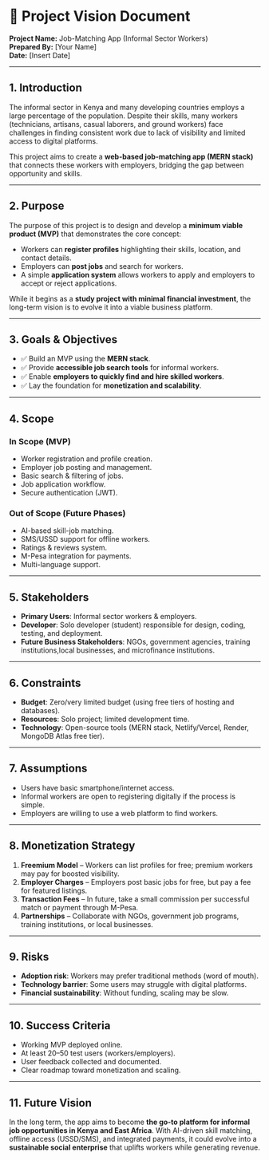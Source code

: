 # 📌 Project Vision Document  
**Project Name:** Job-Matching App (Informal Sector Workers)  
**Prepared By:** [Your Name]  
**Date:** [Insert Date]  

---

## 1. Introduction
The informal sector in Kenya and many developing countries employs a large percentage of the population. Despite their skills, many workers (technicians, artisans, casual laborers, and ground workers) face challenges in finding consistent work due to lack of visibility and limited access to digital platforms.

This project aims to create a **web-based job-matching app (MERN stack)** that connects these workers with employers, bridging the gap between opportunity and skills.

---

## 2. Purpose
The purpose of this project is to design and develop a **minimum viable product (MVP)** that demonstrates the core concept:
- Workers can **register profiles** highlighting their skills, location, and contact details.  
- Employers can **post jobs** and search for workers.  
- A simple **application system** allows workers to apply and employers to accept or reject applications.  

While it begins as a **study project with minimal financial investment**, the long-term vision is to evolve it into a viable business platform.

---

## 3. Goals & Objectives
- ✅ Build an MVP using the **MERN stack**.  
- ✅ Provide **accessible job search tools** for informal workers.  
- ✅ Enable **employers to quickly find and hire skilled workers**.  
- ✅ Lay the foundation for **monetization and scalability**.  

---

## 4. Scope
### In Scope (MVP)
- Worker registration and profile creation.  
- Employer job posting and management.  
- Basic search & filtering of jobs.  
- Job application workflow.  
- Secure authentication (JWT).  

### Out of Scope (Future Phases)
- AI-based skill-job matching.  
- SMS/USSD support for offline workers.  
- Ratings & reviews system.  
- M-Pesa integration for payments.  
- Multi-language support.  

---

## 5. Stakeholders
- **Primary Users**: Informal sector workers & employers.  
- **Developer**: Solo developer (student) responsible for design, coding, testing, and deployment.  
- **Future Business Stakeholders**: NGOs, government agencies, training institutions,local businesses, and microfinance institutions.  

---

## 6. Constraints
- **Budget**: Zero/very limited budget (using free tiers of hosting and databases).  
- **Resources**: Solo project; limited development time.  
- **Technology**: Open-source tools (MERN stack, Netlify/Vercel, Render, MongoDB Atlas free tier).  

---

## 7. Assumptions
- Users have basic smartphone/internet access.  
- Informal workers are open to registering digitally if the process is simple.  
- Employers are willing to use a web platform to find workers.  

---

## 8. Monetization Strategy 
1. **Freemium Model** – Workers can list profiles for free; premium workers may pay for boosted visibility.  
2. **Employer Charges** – Employers post basic jobs for free, but pay a fee for featured listings.  
3. **Transaction Fees** – In future, take a small commission per successful match or payment through M-Pesa.  
4. **Partnerships** – Collaborate with NGOs, government job programs, training institutions, or local businesses.  

---

## 9. Risks
- **Adoption risk**: Workers may prefer traditional methods (word of mouth).  
- **Technology barrier**: Some users may struggle with digital platforms.  
- **Financial sustainability**: Without funding, scaling may be slow.  

---

## 10. Success Criteria
- Working MVP deployed online.  
- At least 20–50 test users (workers/employers).  
- User feedback collected and documented.  
- Clear roadmap toward monetization and scaling.  

---

## 11. Future Vision
In the long term, the app aims to become **the go-to platform for informal job opportunities in Kenya and East Africa**. With AI-driven skill matching, offline access (USSD/SMS), and integrated payments, it could evolve into a **sustainable social enterprise** that uplifts workers while generating revenue.  
